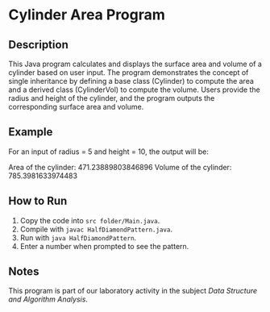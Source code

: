 # Cylinder Area Program

## Description

This Java program calculates and displays the surface area and volume of a cylinder based on user input. The program demonstrates the concept of single inheritance by defining a base class (Cylinder) to compute the area and a derived class (CylinderVol) to compute the volume. Users provide the radius and height of the cylinder, and the program outputs the corresponding surface area and volume.

## Example

For an input of radius = 5 and height = 10, the output will be:

Area of the cylinder: 471.23889803846896
Volume of the cylinder: 785.3981633974483



## How to Run

1. Copy the code into `src folder/Main.java`.
2. Compile with `javac HalfDiamondPattern.java`.
3. Run with `java HalfDiamondPattern`.
4. Enter a number when prompted to see the pattern.

## Notes

This program is part of our laboratory activity in the subject *Data Structure and Algorithm Analysis*.
